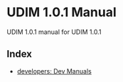 # UDIM 1.0.1 Manual

UDIM 1.0.1 manual for UDIM 1.0.1

## Index

- [developers: Dev Manuals](developers/index.md)